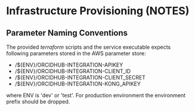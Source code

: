 # Infrastructure Provisioning (NOTES)

## Parameter Naming Conventions

The provided *terraform* scripts and the service executable expects following parameters
stored in the AWS parameter store:

  - /${ENV}/ORCIDHUB-INTEGRATION-APIKEY
  - /${ENV}/ORCIDHUB-INTEGRATION-CLIENT_ID
  - /${ENV}/ORCIDHUB-INTEGRATION-CLIENT_SECRET
  - /${ENV}/ORCIDHUB-INTEGRATION-KONG_APIKEY

where ENV is 'dev' or 'test'. For production environment the environment prefix should be dropped.
